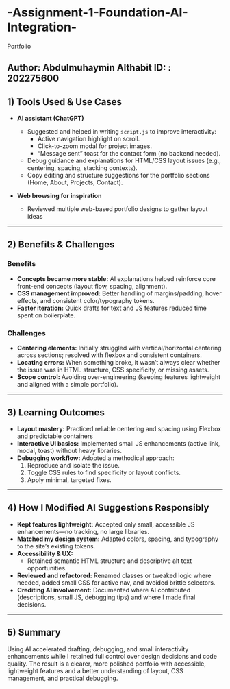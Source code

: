 # -Assignment-1-Foundation-AI-Integration-
Portfolio 
 
**Author:** Abdulmuhaymin Althabit
**ID:** : 202275600
---

## 1) Tools Used & Use Cases

- **AI assistant (ChatGPT)**
  - Suggested and helped in writing `script.js` to improve interactivity:
    - Active navigation highlight on scroll.
    - Click-to-zoom modal for project images.
    - “Message sent” toast for the contact form (no backend needed).
  - Debug guidance and explanations for HTML/CSS layout issues (e.g., centering, spacing, stacking contexts).
  - Copy editing and structure suggestions for the portfolio sections (Home, About, Projects, Contact).

- **Web browsing for inspiration**
  - Reviewed multiple web-based portfolio designs to gather layout ideas 

---

## 2) Benefits & Challenges

### Benefits
- **Concepts became more stable:** AI explanations helped reinforce core front-end concepts (layout flow, spacing, alignment).
- **CSS management improved:** Better handling of margins/padding, hover effects, and consistent color/typography tokens.
- **Faster iteration:** Quick drafts for text and JS features reduced time spent on boilerplate.

### Challenges
- **Centering elements:** Initially struggled with vertical/horizontal centering across sections; resolved with flexbox and consistent containers.
- **Locating errors:** When something broke, it wasn’t always clear whether the issue was in HTML structure, CSS specificity, or missing assets.
- **Scope control:** Avoiding over-engineering (keeping features lightweight and aligned with a simple portfolio).

---

## 3) Learning Outcomes

- **Layout mastery:** Practiced reliable centering and spacing using Flexbox and predictable containers
- **Interactive UI basics:** Implemented small JS enhancements (active link, modal, toast) without heavy libraries.
- **Debugging workflow:** Adopted a methodical approach:
  1. Reproduce and isolate the issue.
  2. Toggle CSS rules to find specificity or layout conflicts.
  3. Apply minimal, targeted fixes.

---

## 4) How I Modified AI Suggestions Responsibly

- **Kept features lightweight:** Accepted only small, accessible JS enhancements—no tracking, no large libraries.
- **Matched my design system:** Adapted colors, spacing, and typography to the site’s existing tokens.
- **Accessibility & UX:**
  - Retained semantic HTML structure and descriptive alt text opportunities.
- **Reviewed and refactored:** Renamed classes or tweaked logic where needed, added small CSS for active nav, and avoided brittle selectors.
- **Crediting AI involvement:** Documented where AI contributed (descriptions, small JS, debugging tips) and where I made final decisions.

---

## 5) Summary

Using AI accelerated drafting, debugging, and small interactivity enhancements while I retained full control over design decisions and code quality. The result is a clearer, more polished portfolio with accessible, lightweight features and a better understanding of layout, CSS management, and practical debugging.

